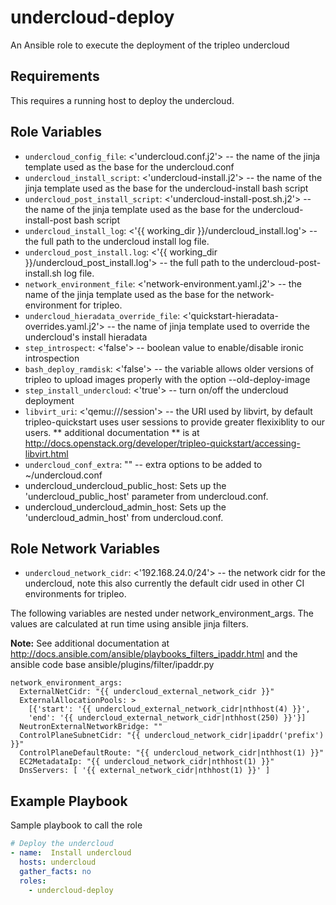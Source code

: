 undercloud-deploy
==========================================

An Ansible role to execute the deployment of the tripleo undercloud

Requirements
------------

This requires a running host to deploy the undercloud.

Role Variables
--------------

- `undercloud_config_file`: <'undercloud.conf.j2'> -- the name of the jinja template
used as the base for the undercloud.conf
- `undercloud_install_script`: <'undercloud-install.j2'> -- the name of the jinja template
used as the base for the undercloud-install bash script
- `undercloud_post_install_script`: <'undercloud-install-post.sh.j2'> -- the name of the
jinja template used as the base for the undercloud-install-post bash script
- `undercloud_install_log`: <'{{ working_dir }}/undercloud_install.log'> -- the full path
to the undercloud install log file.
- `undercloud_post_install.log`: <'{{ working_dir }}/undercloud_post_install.log'> -- the full
path to the undercloud-post-install.sh log file.
- `network_environment_file`: <'network-environment.yaml.j2'> -- the name of the jinja template
used as the base for the network-environment for tripleo.
- `undercloud_hieradata_override_file`: <'quickstart-hieradata-overrides.yaml.j2'> -- the name of
jinja template used to override the undercloud's install hieradata
- `step_introspect`: <'false'> -- boolean value to enable/disable ironic introspection
- `bash_deploy_ramdisk`: <'false'> -- the variable allows older versions of tripleo to upload images
properly with the option --old-deploy-image
- `step_install_undercloud`: <'true'> -- turn on/off the undercloud deployment
- `libvirt_uri`: <'qemu:///session'> -- the URI used by libvirt, by default tripleo-quickstart uses
user sessions to provide greater flexixiblity to our users. ** additional documentation ** is at
http://docs.openstack.org/developer/tripleo-quickstart/accessing-libvirt.html
- `undercloud_conf_extra`: "" -- extra options to be added to ~/undercloud.conf
- undercloud_undercloud_public_host: Sets up the 'undercloud_public_host'
  parameter from undercloud.conf.
- undercloud_undercloud_admin_host: Sets up the 'undercloud_admin_host' from
  undercloud.conf.

Role Network Variables
----------------------
- `undercloud_network_cidr`: <'192.168.24.0/24'> -- the network cidr for the undercloud, note this
also currently the default cidr used in other CI environments for tripleo.

The following variables are nested under network_environment_args.  The values are calculated at
run time using ansible jinja filters.

**Note:** See additional documentation at http://docs.ansible.com/ansible/playbooks_filters_ipaddr.html and
the ansible code base ansible/plugins/filter/ipaddr.py

```
network_environment_args:
  ExternalNetCidr: "{{ undercloud_external_network_cidr }}"
  ExternalAllocationPools: >
    [{'start': '{{ undercloud_external_network_cidr|nthhost(4) }}',
    'end': '{{ undercloud_external_network_cidr|nthhost(250) }}'}]
  NeutronExternalNetworkBridge: ""
  ControlPlaneSubnetCidr: "{{ undercloud_network_cidr|ipaddr('prefix') }}"
  ControlPlaneDefaultRoute: "{{ undercloud_network_cidr|nthhost(1) }}"
  EC2MetadataIp: "{{ undercloud_network_cidr|nthhost(1) }}"
  DnsServers: [ '{{ external_network_cidr|nthhost(1) }}' ]

```

Example Playbook
----------------

Sample playbook to call the role

```yaml
# Deploy the undercloud
- name:  Install undercloud
  hosts: undercloud
  gather_facts: no
  roles:
    - undercloud-deploy
```
